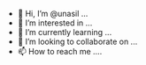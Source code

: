 - 👋 Hi, I’m @unasil ...
- 👀 I’m interested in ...
- 🌱 I’m currently learning ...
- 💞️ I’m looking to collaborate on ...
- 📫 How to reach me ....

<!---
unasil/unasil is a ✨ special ✨ repository because its `README.md` (this file) appears on your GitHub profile.
You can click the Preview link to take a look at your changes.
--->
